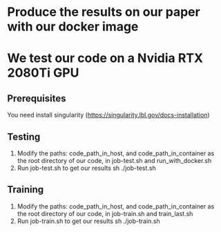 # Produce the results on our paper with our docker image
# We test our code on a Nvidia RTX 2080Ti GPU
## Prerequisites
You need install singularity (https://singularity.lbl.gov/docs-installation)

## Testing
1. Modify the paths: code_path_in_host, and code_path_in_container as the root directory of our code, in job-test.sh and run_with_docker.sh
2. Run job-test.sh to get our results
	sh ./job-test.sh

## Training
1. Modify the paths: code_path_in_host, and code_path_in_container as the root directory of our code, in job-train.sh and train_last.sh
2. Run job-train.sh to get our results
	sh ./job-train.sh
